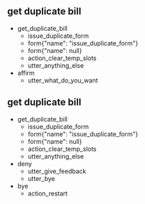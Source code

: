 ## get duplicate bill
* get_duplicate_bill
  - issue_duplicate_form
  - form{"name": "issue_duplicate_form"}
  - form{"name": null}
  - action_clear_temp_slots
  - utter_anything_else
* affirm
  - utter_what_do_you_want  

## get duplicate bill
* get_duplicate_bill
  - issue_duplicate_form
  - form{"name": "issue_duplicate_form"}
  - form{"name": null}
  - action_clear_temp_slots
  - utter_anything_else
* deny
  - utter_give_feedback
  - utter_bye
* bye
  - action_restart